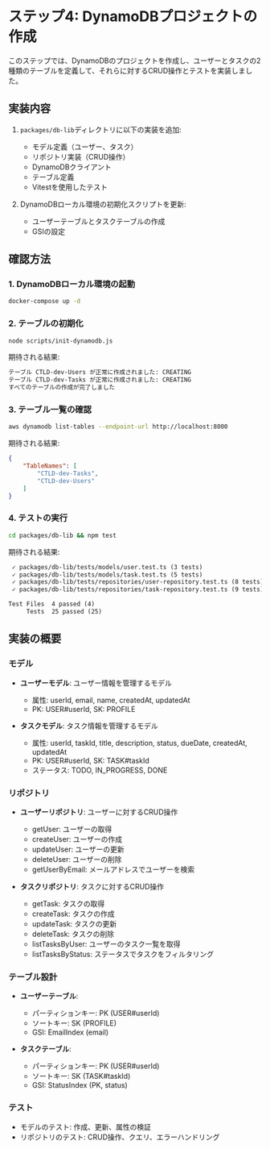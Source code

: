 # ステップ4: DynamoDBプロジェクトの作成

このステップでは、DynamoDBのプロジェクトを作成し、ユーザーとタスクの2種類のテーブルを定義して、それらに対するCRUD操作とテストを実装しました。

## 実装内容

1. `packages/db-lib`ディレクトリに以下の実装を追加:
   - モデル定義（ユーザー、タスク）
   - リポジトリ実装（CRUD操作）
   - DynamoDBクライアント
   - テーブル定義
   - Vitestを使用したテスト

2. DynamoDBローカル環境の初期化スクリプトを更新:
   - ユーザーテーブルとタスクテーブルの作成
   - GSIの設定

## 確認方法

### 1. DynamoDBローカル環境の起動

```bash
docker-compose up -d
```

### 2. テーブルの初期化

```bash
node scripts/init-dynamodb.js
```

期待される結果:

```txt
テーブル CTLD-dev-Users が正常に作成されました: CREATING
テーブル CTLD-dev-Tasks が正常に作成されました: CREATING
すべてのテーブルの作成が完了しました
```

### 3. テーブル一覧の確認

```bash
aws dynamodb list-tables --endpoint-url http://localhost:8000
```

期待される結果:

```json
{
    "TableNames": [
        "CTLD-dev-Tasks",
        "CTLD-dev-Users"
    ]
}
```

### 4. テストの実行

```bash
cd packages/db-lib && npm test
```

期待される結果:

```txt
 ✓ packages/db-lib/tests/models/user.test.ts (3 tests)
 ✓ packages/db-lib/tests/models/task.test.ts (5 tests)
 ✓ packages/db-lib/tests/repositories/user-repository.test.ts (8 tests)
 ✓ packages/db-lib/tests/repositories/task-repository.test.ts (9 tests)

Test Files  4 passed (4)
     Tests  25 passed (25)
```

## 実装の概要

### モデル

- **ユーザーモデル**: ユーザー情報を管理するモデル
  - 属性: userId, email, name, createdAt, updatedAt
  - PK: USER#userId, SK: PROFILE

- **タスクモデル**: タスク情報を管理するモデル
  - 属性: userId, taskId, title, description, status, dueDate, createdAt, updatedAt
  - PK: USER#userId, SK: TASK#taskId
  - ステータス: TODO, IN_PROGRESS, DONE

### リポジトリ

- **ユーザーリポジトリ**: ユーザーに対するCRUD操作
  - getUser: ユーザーの取得
  - createUser: ユーザーの作成
  - updateUser: ユーザーの更新
  - deleteUser: ユーザーの削除
  - getUserByEmail: メールアドレスでユーザーを検索

- **タスクリポジトリ**: タスクに対するCRUD操作
  - getTask: タスクの取得
  - createTask: タスクの作成
  - updateTask: タスクの更新
  - deleteTask: タスクの削除
  - listTasksByUser: ユーザーのタスク一覧を取得
  - listTasksByStatus: ステータスでタスクをフィルタリング

### テーブル設計

- **ユーザーテーブル**:
  - パーティションキー: PK (USER#userId)
  - ソートキー: SK (PROFILE)
  - GSI: EmailIndex (email)

- **タスクテーブル**:
  - パーティションキー: PK (USER#userId)
  - ソートキー: SK (TASK#taskId)
  - GSI: StatusIndex (PK, status)

### テスト

- モデルのテスト: 作成、更新、属性の検証
- リポジトリのテスト: CRUD操作、クエリ、エラーハンドリング
